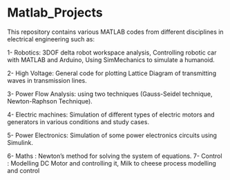# Matlab_Projects
This repository contains various MATLAB codes from different disciplines in electrical engineering such as:

1- Robotics: 3DOF delta robot workspace analysis,
	     Controlling robotic car with MATLAB and Arduino,
             Using SimMechanics to simulate a humanoid. 
	     
2- High Voltage: General code for plotting Lattice Diagram of transmitting waves in transmission lines.

3- Power Flow Analysis: using two techniques (Gauss-Seidel technique, Newton-Raphson Technique).

4- Electric machines: Simulation of different types of electric motors and generators in various conditions and study cases.

5- Power Electronics: Simulation of some power electronics circuits using Simulink.

6- Maths : Newton’s method for solving the system of equations.
7- Control : Modelling DC Motor and controlling it, Milk to cheese process modelling and control 

